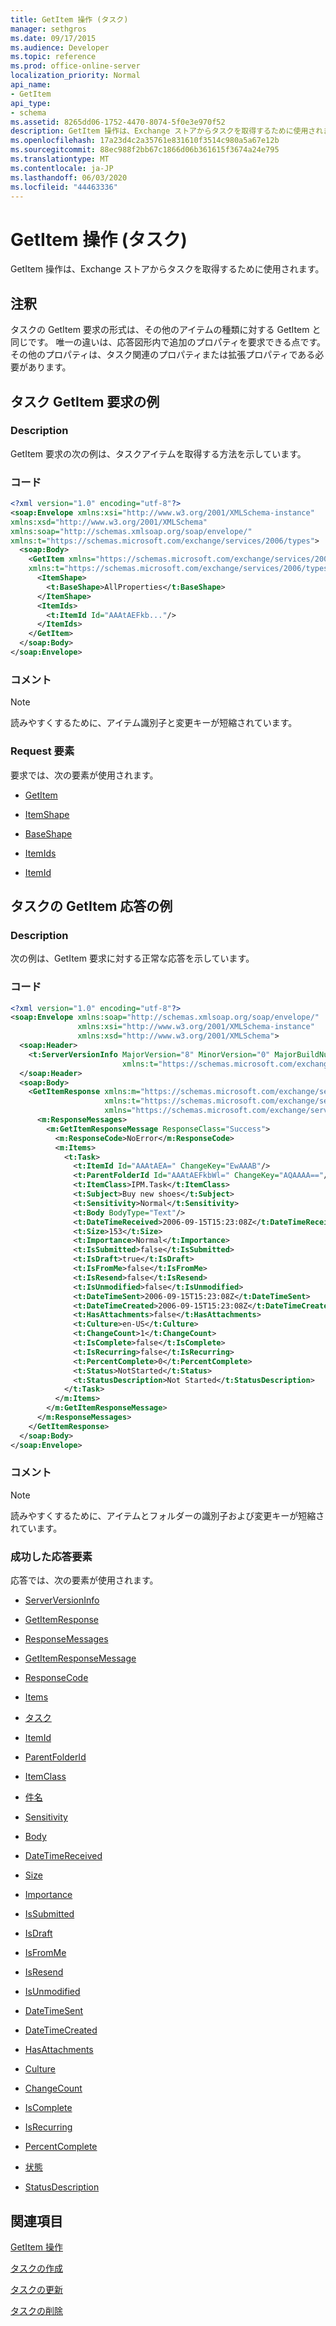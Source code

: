 ```yaml
---
title: GetItem 操作 (タスク)
manager: sethgros
ms.date: 09/17/2015
ms.audience: Developer
ms.topic: reference
ms.prod: office-online-server
localization_priority: Normal
api_name:
- GetItem
api_type:
- schema
ms.assetid: 8265dd06-1752-4470-8074-5f0e3e970f52
description: GetItem 操作は、Exchange ストアからタスクを取得するために使用されます。
ms.openlocfilehash: 17a23d4c2a35761e831610f3514c980a5a67e12b
ms.sourcegitcommit: 88ec988f2bb67c1866d06b361615f3674a24e795
ms.translationtype: MT
ms.contentlocale: ja-JP
ms.lasthandoff: 06/03/2020
ms.locfileid: "44463336"
---
```

# <a name="getitem-operation-task"></a>GetItem 操作 (タスク)

GetItem 操作は、Exchange ストアからタスクを取得するために使用されます。
  
## <a name="remarks"></a>注釈

タスクの GetItem 要求の形式は、その他のアイテムの種類に対する GetItem と同じです。 唯一の違いは、応答図形内で追加のプロパティを要求できる点です。 その他のプロパティは、タスク関連のプロパティまたは拡張プロパティである必要があります。
  
## <a name="task-getitem-request-example"></a>タスク GetItem 要求の例

### <a name="description"></a>Description

GetItem 要求の次の例は、タスクアイテムを取得する方法を示しています。
  
### <a name="code"></a>コード

```XML
<?xml version="1.0" encoding="utf-8"?>
<soap:Envelope xmlns:xsi="http://www.w3.org/2001/XMLSchema-instance"
xmlns:xsd="http://www.w3.org/2001/XMLSchema"
xmlns:soap="http://schemas.xmlsoap.org/soap/envelope/"
xmlns:t="https://schemas.microsoft.com/exchange/services/2006/types">
  <soap:Body>
    <GetItem xmlns="https://schemas.microsoft.com/exchange/services/2006/messages"
    xmlns:t="https://schemas.microsoft.com/exchange/services/2006/types">
      <ItemShape>
        <t:BaseShape>AllProperties</t:BaseShape>
      </ItemShape>
      <ItemIds>
        <t:ItemId Id="AAAtAEFkb..."/>
      </ItemIds>
    </GetItem>
  </soap:Body>
</soap:Envelope>
```

### <a name="comments"></a>コメント

> [!NOTE]
> 読みやすくするために、アイテム識別子と変更キーが短縮されています。 
  
### <a name="request-elements"></a>Request 要素

要求では、次の要素が使用されます。
  
- [GetItem](getitem.md)
    
- [ItemShape](itemshape.md)
    
- [BaseShape](baseshape.md)
    
- [ItemIds](itemids.md)
    
- [ItemId](itemid.md)
    
## <a name="task-getitem-response-example"></a>タスクの GetItem 応答の例

### <a name="description"></a>Description

次の例は、GetItem 要求に対する正常な応答を示しています。
  
### <a name="code"></a>コード

```XML
<?xml version="1.0" encoding="utf-8"?>
<soap:Envelope xmlns:soap="http://schemas.xmlsoap.org/soap/envelope/" 
               xmlns:xsi="http://www.w3.org/2001/XMLSchema-instance" 
               xmlns:xsd="http://www.w3.org/2001/XMLSchema">
  <soap:Header>
    <t:ServerVersionInfo MajorVersion="8" MinorVersion="0" MajorBuildNumber="662" MinorBuildNumber="0" 
                         xmlns:t="https://schemas.microsoft.com/exchange/services/2006/types"/>
  </soap:Header>
  <soap:Body>
    <GetItemResponse xmlns:m="https://schemas.microsoft.com/exchange/services/2006/messages" 
                     xmlns:t="https://schemas.microsoft.com/exchange/services/2006/types" 
                     xmlns="https://schemas.microsoft.com/exchange/services/2006/messages">
      <m:ResponseMessages>
        <m:GetItemResponseMessage ResponseClass="Success">
          <m:ResponseCode>NoError</m:ResponseCode>
          <m:Items>
            <t:Task>
              <t:ItemId Id="AAAtAEA=" ChangeKey="EwAAAB"/>
              <t:ParentFolderId Id="AAAtAEFkbWl=" ChangeKey="AQAAAA=="/>
              <t:ItemClass>IPM.Task</t:ItemClass>
              <t:Subject>Buy new shoes</t:Subject>
              <t:Sensitivity>Normal</t:Sensitivity>
              <t:Body BodyType="Text"/>
              <t:DateTimeReceived>2006-09-15T15:23:08Z</t:DateTimeReceived>
              <t:Size>153</t:Size>
              <t:Importance>Normal</t:Importance>
              <t:IsSubmitted>false</t:IsSubmitted>
              <t:IsDraft>true</t:IsDraft>
              <t:IsFromMe>false</t:IsFromMe>
              <t:IsResend>false</t:IsResend>
              <t:IsUnmodified>false</t:IsUnmodified>
              <t:DateTimeSent>2006-09-15T15:23:08Z</t:DateTimeSent>
              <t:DateTimeCreated>2006-09-15T15:23:08Z</t:DateTimeCreated>
              <t:HasAttachments>false</t:HasAttachments>
              <t:Culture>en-US</t:Culture>
              <t:ChangeCount>1</t:ChangeCount>
              <t:IsComplete>false</t:IsComplete>
              <t:IsRecurring>false</t:IsRecurring>
              <t:PercentComplete>0</t:PercentComplete>
              <t:Status>NotStarted</t:Status>
              <t:StatusDescription>Not Started</t:StatusDescription>
            </t:Task>
          </m:Items>
        </m:GetItemResponseMessage>
      </m:ResponseMessages>
    </GetItemResponse>
  </soap:Body>
</soap:Envelope>
```

### <a name="comments"></a>コメント

> [!NOTE]
> 読みやすくするために、アイテムとフォルダーの識別子および変更キーが短縮されています。 
  
### <a name="successful-response-elements"></a>成功した応答要素

応答では、次の要素が使用されます。
  
- [ServerVersionInfo](serverversioninfo.md)
    
- [GetItemResponse](getitemresponse.md)
    
- [ResponseMessages](responsemessages.md)
    
- [GetItemResponseMessage](getitemresponsemessage.md)
    
- [ResponseCode](responsecode.md)
    
- [Items](items.md)
    
- [タスク](task.md)
    
- [ItemId](itemid.md)
    
- [ParentFolderId](parentfolderid.md)
    
- [ItemClass](itemclass.md)
    
- [件名](subject.md)
    
- [Sensitivity](sensitivity.md)
    
- [Body](body.md)
    
- [DateTimeReceived](datetimereceived.md)
    
- [Size](size.md)
    
- [Importance](importance.md)
    
- [IsSubmitted](issubmitted.md)
    
- [IsDraft](isdraft.md)
    
- [IsFromMe](isfromme.md)
    
- [IsResend](isresend.md)
    
- [IsUnmodified](isunmodified.md)
    
- [DateTimeSent](datetimesent.md)
    
- [DateTimeCreated](datetimecreated.md)
    
- [HasAttachments](hasattachments.md)
    
- [Culture](culture.md)
    
- [ChangeCount](changecount.md)
    
- [IsComplete](iscomplete.md)
    
- [IsRecurring](isrecurring.md)
    
- [PercentComplete](percentcomplete.md)
    
- [状態](status.md)
    
- [StatusDescription](statusdescription.md)
    
## <a name="see-also"></a>関連項目



[GetItem 操作](getitem-operation.md)


[タスクの作成](https://msdn.microsoft.com/library/0ef97334-e8a0-4f67-a23a-dd9e2bbad49f%28Office.15%29.aspx)
  
[タスクの更新](https://msdn.microsoft.com/library/0a1bf360-d40c-4a99-929b-4c73a14394d5%28Office.15%29.aspx)
  
[タスクの削除](https://msdn.microsoft.com/library/a3d7e25f-8a35-4901-b1d9-d31f418ab340%28Office.15%29.aspx)

